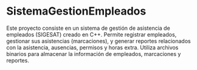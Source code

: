 # SistemaGestionEmpleados
Este proyecto consiste en un sistema de gestión de asistencia de empleados (SIGESAT) creado en C++. Permite registrar empleados, gestionar sus asistencias (marcaciones), y generar reportes relacionados con la asistencia, ausencias, permisos y horas extra. Utiliza archivos binarios para almacenar la información de empleados, marcaciones y reportes.
